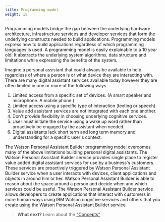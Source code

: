 ```yaml
---
title: Programming model
weight: 15
---
```

Programming models bridge the gap between the underlying hardware architecture, infrastructure services and developer services that form the underlying constructs needed to build applications. Programming models express how to build applications regardless of which programming languages is used. A programming model is easily explainable to a 10 year old.  It abstracts the underlying system algorithms, data structure and limitations while expressing the benefits of the system.

Imagine a personal assistant that could always be available to help regardless of where a person is or what device they are interacting with.  There are many digital assistant services available today however they are often limited in one or more of the following ways.

1.  Limited access from a specific set of devices. (A smart speaker and microphone.  A mobile phone.)
2.  Limited access using a specific type of interaction (texting or speech).
3.  Value add assistant services are not integrated with each one another.
4.  Don't provide flexibility in choosing underlying cognitive services.
5.  User must initiate the service using a wake up word rather than proactively be engaged by the assistant when needed.
6.  Digital assistants lack short term and long term memory and understanding for a specific user's context.

The Watson Personal Assistant Builder programming model overcomes many of the above limitations building personal digital assistants.  The Watson Personal Assistant Builder service provides single place to register value added digital assistant services for use by a business's customers.  These services are proactively triggered by Watson Personal Assistant Builder service when a user interacts with devices, client applications and objects in around him or her.  Watson Personal Assistant Builder is able to reason about the space around a person and decide when and which services could be useful.  The Watson Personal Assistant Builder service allows developers to create applications that interact with customers in more human ways using IBM Watson cognitive services and others that you create using the Watson Personal Assistant Builder service.

>**What next?** Learn about the ["Concepts"]({{site.baseurl}}/programming-model/concepts/)
